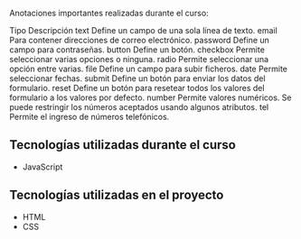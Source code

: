 Anotaciones importantes realizadas durante el curso:

Tipo	Descripción
text	Define un campo de una sola línea de texto.
email	Para contener direcciones de correo electrónico.
password	Define un campo para contraseñas.
button	Define un botón.
checkbox	Permite seleccionar varias opciones o ninguna.
radio	Permite seleccionar una opción entre varias.
file	Define un campo para subir ficheros.
date	Permite seleccionar fechas.
submit	Define un botón para enviar los datos del formulario.
reset	Define un botón para resetear todos los valores del formulario a los valores por defecto.
number	Permite valores numéricos. Se puede restringir los números aceptados usando algunos atributos.
tel	Permite el ingreso de números telefónicos.


## Tecnologías utilizadas durante el curso
* JavaScript

## Tecnologías utilizadas en el proyecto
* HTML
* CSS
